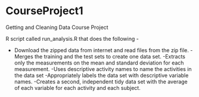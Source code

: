 CourseProject1
==============

Getting and Cleaning Data Course Project

R script called run_analysis.R that does the following -

- Download the zipped data from internet and read files from the zip file.
-Merges the training and the test sets to create one data set.
-Extracts only the measurements on the mean and standard deviation for each measurement. 
-Uses descriptive activity names to name the activities in the data set
-Appropriately labels the data set with descriptive variable names. 
-Creates a second, independent tidy data set with the average of each variable for each activity and each subject. 